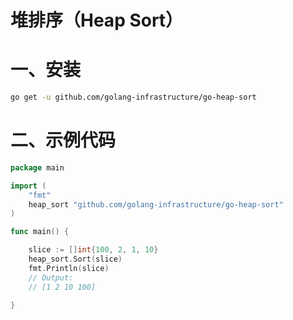 # 堆排序（Heap Sort）

# 一、安装

```bash
go get -u github.com/golang-infrastructure/go-heap-sort
```

# 二、示例代码

```go
package main

import (
	"fmt"
	heap_sort "github.com/golang-infrastructure/go-heap-sort"
)

func main() {

	slice := []int{100, 2, 1, 10}
	heap_sort.Sort(slice)
	fmt.Println(slice)
	// Output:
	// [1 2 10 100]

}
```





